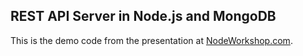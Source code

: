 REST API Server in Node.js and MongoDB
-------

This is the demo code from the presentation at [NodeWorkshop.com](nodeworkshop.com/index.html).